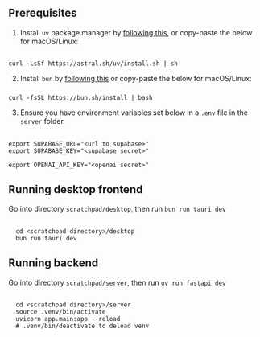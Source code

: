 Prerequisites
---
1. Install `uv` package manager by [following this](https://docs.astral.sh/uv/getting-started/installation/), or copy-paste the below for macOS/Linux:
##
    curl -LsSf https://astral.sh/uv/install.sh | sh

2. Install `bun` by [following this](https://bun.sh/docs/installation) or copy-paste the below for macOS/Linux:
###
    curl -fsSL https://bun.sh/install | bash

3. Ensure you have environment variables set below in a `.env` file in the `server` folder.
##
    export SUPABASE_URL="<url to supabase>"
    export SUPABASE_KEY="<supabase secret>"
    
    export OPENAI_API_KEY="<openai secret>"

Running desktop frontend
---
Go into directory `scratchpad/desktop`, then run `bun run tauri dev`
##
      cd <scratchpad directory>/desktop
      bun run tauri dev

Running backend
---
Go into directory `scratchpad/server`, then run `uv run fastapi dev`
##
      cd <scratchpad directory>/server
      source .venv/bin/activate
      uvicorn app.main:app --reload
      # .venv/bin/deactivate to deload venv
